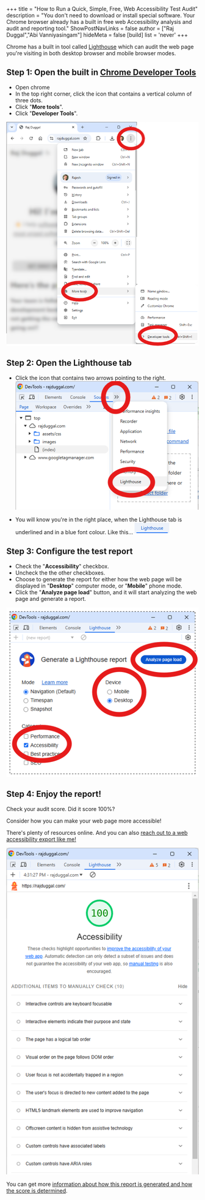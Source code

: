 +++
title = "How to Run a Quick, Simple, Free, Web Accessibility Test Audit"
description = "You don't need to download or install special software. Your Chrome browser already has a built in free web Accessibility analysis and audit and reporting tool."
ShowPostNavLinks = false
author = ["Raj Duggal","Abi Vanniyasingam"]
hideMeta = false
[build]
    list = 'never'
+++

Chrome has a built in tool called [Lighthouse](https://developer.chrome.com/docs/lighthouse/overview) which can audit the web page you're visiting in both desktop browser and mobile browser modes.


## Step 1: Open the built in [Chrome Developer Tools](https://developer.chrome.com/docs/devtools)

* Open chrome
* In the top right corner, click the icon that contains a vertical column of three dots.
* Click "__More tools__".
* Click "__Developer Tools__".

![developer-tools](developer-tools.png)

## Step 2: Open the Lighthouse tab 

* Click the icon that contains two arrows pointing to the right.
![lighthouse](lighthouse.png)

* You will know you're in the right place, when the Lighthouse tab is underlined and in a blue font colour. Like this...
![lighthouse-tab](lighthouse-tab.png)

## Step 3: Configure the test report

* Check the "__Accessibility__" checkbox.
* Uncheck the the other checkboxes.
* Choose to generate the report for either how the web page will be displayed in "__Desktop__" computer mode, or "__Mobile__" phone mode.
* Click the "__Analyze page load__" button, and it will start analyzing the web page and generate a report.

![report](report.png)

## Step 4: Enjoy the report!

Check your audit score. Did it score 100%?

Consider how you can make your web page more accessible!

There's plenty of resources online. And you can also [reach out to a web accessibility export like me!](https://clarity.fm/rajduggal/precall/free)

![result](result.png)

You can get more [information about how this report is generated and how the score is determined](https://developer.chrome.com/docs/lighthouse/accessibility/scoring).

